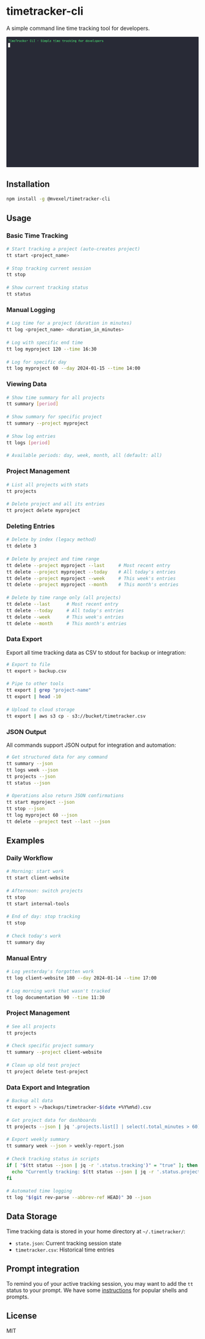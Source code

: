 # timetracker-cli

A simple command line time tracking tool for developers.

![Demo](demo/timetracker-demo.gif)

## Installation

```bash
npm install -g @mvexel/timetracker-cli
```

## Usage

### Basic Time Tracking

```bash
# Start tracking a project (auto-creates project)
tt start <project_name>

# Stop tracking current session
tt stop

# Show current tracking status
tt status
```

### Manual Logging

```bash
# Log time for a project (duration in minutes)
tt log <project_name> <duration_in_minutes>

# Log with specific end time
tt log myproject 120 --time 16:30

# Log for specific day
tt log myproject 60 --day 2024-01-15 --time 14:00
```

### Viewing Data

```bash
# Show time summary for all projects
tt summary [period]

# Show summary for specific project
tt summary --project myproject

# Show log entries
tt logs [period]

# Available periods: day, week, month, all (default: all)
```

### Project Management

```bash
# List all projects with stats
tt projects

# Delete project and all its entries
tt project delete myproject
```

### Deleting Entries

```bash
# Delete by index (legacy method)
tt delete 3

# Delete by project and time range
tt delete --project myproject --last     # Most recent entry
tt delete --project myproject --today    # All today's entries
tt delete --project myproject --week     # This week's entries
tt delete --project myproject --month    # This month's entries

# Delete by time range only (all projects)
tt delete --last      # Most recent entry
tt delete --today     # All today's entries
tt delete --week      # This week's entries
tt delete --month     # This month's entries
```

### Data Export

Export all time tracking data as CSV to stdout for backup or integration:

```bash
# Export to file
tt export > backup.csv

# Pipe to other tools
tt export | grep "project-name"
tt export | head -10

# Upload to cloud storage
tt export | aws s3 cp - s3://bucket/timetracker.csv
```

### JSON Output

All commands support JSON output for integration and automation:

```bash
# Get structured data for any command
tt summary --json
tt logs week --json
tt projects --json
tt status --json

# Operations also return JSON confirmations
tt start myproject --json
tt stop --json
tt log myproject 60 --json
tt delete --project test --last --json
```

## Examples

### Daily Workflow

```bash
# Morning: start work
tt start client-website

# Afternoon: switch projects
tt stop
tt start internal-tools

# End of day: stop tracking
tt stop

# Check today's work
tt summary day
```

### Manual Entry

```bash
# Log yesterday's forgotten work
tt log client-website 180 --day 2024-01-14 --time 17:00

# Log morning work that wasn't tracked
tt log documentation 90 --time 11:30
```

### Project Management

```bash
# See all projects
tt projects

# Check specific project summary
tt summary --project client-website

# Clean up old test project
tt project delete test-project
```

### Data Export and Integration

```bash
# Backup all data
tt export > ~/backups/timetracker-$(date +%Y%m%d).csv

# Get project data for dashboards
tt projects --json | jq '.projects.list[] | select(.total_minutes > 60)'

# Export weekly summary 
tt summary week --json > weekly-report.json

# Check tracking status in scripts
if [ "$(tt status --json | jq -r '.status.tracking')" = "true" ]; then
  echo "Currently tracking: $(tt status --json | jq -r '.status.project')"
fi

# Automated time logging
tt log "$(git rev-parse --abbrev-ref HEAD)" 30 --json
```

## Data Storage

Time tracking data is stored in your home directory at `~/.timetracker/`:
- `state.json`: Current tracking session state
- `timetracker.csv`: Historical time entries


## Prompt integration

To remind you of your active tracking session, you may want to add the `tt` status to your prompt. We have some [instructions](PROMPT_INTEGRATION.md) for popular shells and prompts.

## License

MIT